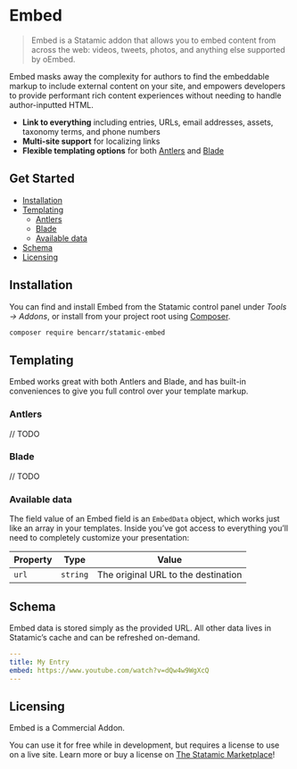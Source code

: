 # Embed

> Embed is a Statamic addon that allows you to embed content from across the web: videos, tweets, photos, and anything else supported by oEmbed.

Embed masks away the complexity for authors to find the embeddable markup to include external content on your site, and empowers developers to provide performant rich content experiences without needing to handle author-inputted HTML.

- **Link to everything** including entries, URLs, email addresses, assets, taxonomy terms, and phone numbers
- **Multi-site support** for localizing links
- **Flexible templating options** for both [Antlers](#antlers) and [Blade](#blade)

## Get Started

- [Installation](#installation)
- [Templating](#templating)
    - [Antlers](#antlers)
    - [Blade](#blade)
    - [Available data](#available-data)
- [Schema](#schema)
- [Licensing](#licensing)

## Installation

You can find and install Embed from the Statamic control panel under _Tools → Addons_, or install from your project root using [Composer](https://getcomposer.org).

``` bash
composer require bencarr/statamic-embed
```

## Templating

Embed works great with both Antlers and Blade, and has built-in conveniences to give you full control over your template markup.

### Antlers

// TODO

### Blade

// TODO

### Available data

The field value of an Embed field is an `EmbedData` object, which works just like an array in your templates. Inside you’ve got access to everything you’ll need to completely customize your presentation:

| Property | Type     | Value                               |
|----------|----------|-------------------------------------|
| `url`    | `string` | The original URL to the destination |


## Schema

Embed data is stored simply as the provided URL. All other data lives in Statamic’s cache and can be refreshed on-demand.

```yaml
---
title: My Entry
embed: https://www.youtube.com/watch?v=dQw4w9WgXcQ
---
```

## Licensing

Embed is a Commercial Addon.

You can use it for free while in development, but requires a license to use on a live site. Learn more or buy a license on [The Statamic Marketplace](https://statamic.com/addons/bencarr/embed)!

